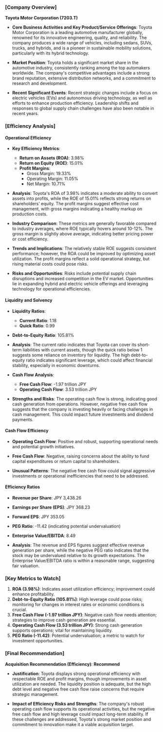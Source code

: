 ### [Company Overview]

**Toyota Motor Corporation (7203.T)**

- **Core Business Activities and Key Product/Service Offerings**: Toyota Motor Corporation is a leading automotive manufacturer globally, renowned for its innovative engineering, quality, and reliability. The company produces a wide range of vehicles, including sedans, SUVs, trucks, and hybrids, and is a pioneer in sustainable mobility solutions, particularly with its hybrid technology.

- **Market Position**: Toyota holds a significant market share in the automotive industry, consistently ranking among the top automakers worldwide. The company's competitive advantages include a strong brand reputation, extensive distribution networks, and a commitment to research and development.

- **Recent Significant Events**: Recent strategic changes include a focus on electric vehicles (EVs) and autonomous driving technology, as well as efforts to enhance production efficiency. Leadership shifts and responses to global supply chain challenges have also been notable in recent years.

### [Efficiency Analysis]

#### Operational Efficiency

- **Key Efficiency Metrics**:
  - **Return on Assets (ROA)**: 3.98%
  - **Return on Equity (ROE)**: 15.01%
  - **Profit Margins**:
    - Gross Margin: 19.33%
    - Operating Margin: 11.05%
    - Net Margin: 10.71%

- **Analysis**: Toyota's ROA of 3.98% indicates a moderate ability to convert assets into profits, while the ROE of 15.01% reflects strong returns on shareholders' equity. The profit margins suggest effective cost management, with gross margins indicating a healthy markup on production costs.

- **Industry Comparison**: These metrics are generally favorable compared to industry averages, where ROE typically hovers around 10-12%. The gross margin is slightly above average, indicating better pricing power or cost efficiency.

- **Trends and Implications**: The relatively stable ROE suggests consistent performance; however, the ROA could be improved by optimizing asset utilization. The profit margins reflect a solid operational strategy, but rising material costs could pose risks.

- **Risks and Opportunities**: Risks include potential supply chain disruptions and increased competition in the EV market. Opportunities lie in expanding hybrid and electric vehicle offerings and leveraging technology for operational efficiencies.

#### Liquidity and Solvency

- **Liquidity Ratios**:
  - **Current Ratio**: 1.18
  - **Quick Ratio**: 0.99

- **Debt-to-Equity Ratio**: 105.81%

- **Analysis**: The current ratio indicates that Toyota can cover its short-term liabilities with current assets, though the quick ratio below 1 suggests some reliance on inventory for liquidity. The high debt-to-equity ratio indicates significant leverage, which could affect financial stability, especially in economic downturns.

- **Cash Flow Analysis**:
  - **Free Cash Flow**: -1.97 trillion JPY
  - **Operating Cash Flow**: 3.53 trillion JPY

- **Strengths and Risks**: The operating cash flow is strong, indicating good cash generation from operations. However, negative free cash flow suggests that the company is investing heavily or facing challenges in cash management. This could impact future investments and dividend payments.

#### Cash Flow Efficiency

- **Operating Cash Flow**: Positive and robust, supporting operational needs and potential growth initiatives.

- **Free Cash Flow**: Negative, raising concerns about the ability to fund capital expenditures or return capital to shareholders.

- **Unusual Patterns**: The negative free cash flow could signal aggressive investments or operational inefficiencies that need to be addressed.

#### Efficiency Ratios

- **Revenue per Share**: JPY 3,438.26
- **Earnings per Share (EPS)**: JPY 368.23
- **Forward EPS**: JPY 353.05
- **PEG Ratio**: -11.42 (indicating potential undervaluation)
- **Enterprise Value/EBITDA**: 8.49

- **Analysis**: The revenue and EPS figures suggest effective revenue generation per share, while the negative PEG ratio indicates that the stock may be undervalued relative to its growth expectations. The Enterprise Value/EBITDA ratio is within a reasonable range, suggesting fair valuation.

### [Key Metrics to Watch]

1. **ROA (3.98%)**: Indicates asset utilization efficiency; improvement could enhance profitability.
2. **Debt-to-Equity Ratio (105.81%)**: High leverage could pose risks; monitoring for changes in interest rates or economic conditions is crucial.
3. **Free Cash Flow (-1.97 trillion JPY)**: Negative cash flow needs attention; strategies to improve cash generation are essential.
4. **Operating Cash Flow (3.53 trillion JPY)**: Strong cash generation supports operations; vital for maintaining liquidity.
5. **PEG Ratio (-11.42)**: Potential undervaluation; a metric to watch for investment opportunities.

### [Final Recommendation]

**Acquisition Recommendation (Efficiency)**: **Recommend**

- **Justification**: Toyota displays strong operational efficiency with respectable ROE and profit margins, though improvements in asset utilization are needed. The liquidity position is adequate, but the high debt level and negative free cash flow raise concerns that require strategic management.

- **Impact of Efficiency Risks and Strengths**: The company's robust operating cash flow supports its operational activities, but the negative free cash flow and high leverage could impact long-term stability. If these challenges are addressed, Toyota's strong market position and commitment to innovation make it a viable acquisition target.